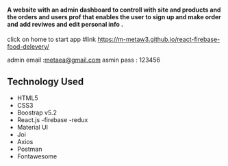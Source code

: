 #### A website with an admin dashboard to controll with site and products and the orders and users prof that enables the user to sign up and make order and add reviwes and edit personal info . 
click on home to start app
#link https://m-metaw3.github.io/react-firebase-food-delevery/

admin email :metaea@gmail.com
asmin pass : 123456

## Technology Used
- HTML5
- CSS3
- Boostrap v5.2
- React.js
-firebase
-redux
- Material UI
- Joi
- Axios
- Postman
- Fontawesome
